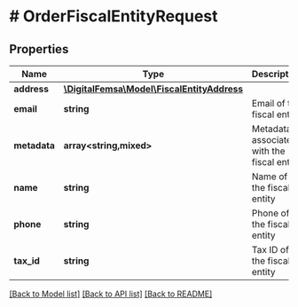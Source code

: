 # # OrderFiscalEntityRequest

## Properties

Name | Type | Description | Notes
------------ | ------------- | ------------- | -------------
**address** | [**\DigitalFemsa\Model\FiscalEntityAddress**](FiscalEntityAddress.md) |  |
**email** | **string** | Email of the fiscal entity | [optional]
**metadata** | **array<string,mixed>** | Metadata associated with the fiscal entity | [optional]
**name** | **string** | Name of the fiscal entity | [optional]
**phone** | **string** | Phone of the fiscal entity | [optional]
**tax_id** | **string** | Tax ID of the fiscal entity | [optional]

[[Back to Model list]](../../README.md#models) [[Back to API list]](../../README.md#endpoints) [[Back to README]](../../README.md)
